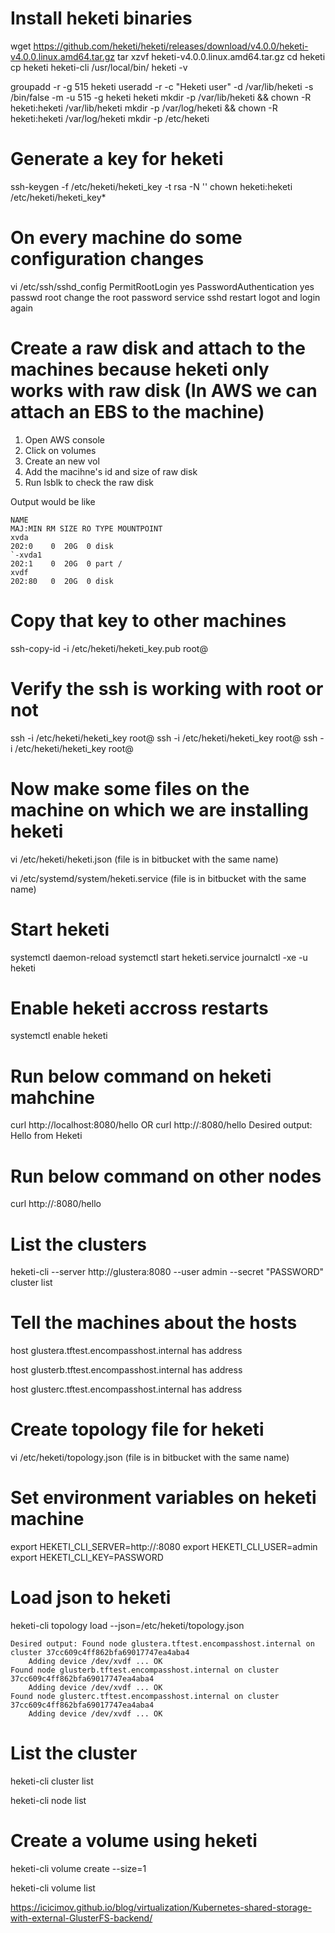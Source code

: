 # Install heketi binaries
wget https://github.com/heketi/heketi/releases/download/v4.0.0/heketi-v4.0.0.linux.amd64.tar.gz
tar xzvf heketi-v4.0.0.linux.amd64.tar.gz
cd heketi
cp heketi heketi-cli /usr/local/bin/
heketi -v

groupadd -r -g 515 heketi
useradd -r -c "Heketi user" -d /var/lib/heketi -s /bin/false -m -u 515 -g heketi heketi
mkdir -p /var/lib/heketi && chown -R heketi:heketi /var/lib/heketi
mkdir -p /var/log/heketi && chown -R heketi:heketi /var/log/heketi
mkdir -p /etc/heketi

# Generate a key for heketi
ssh-keygen -f /etc/heketi/heketi_key -t rsa -N ''
chown heketi:heketi /etc/heketi/heketi_key*

# On every machine do some configuration changes
vi /etc/ssh/sshd_config
    PermitRootLogin yes
    PasswordAuthentication yes
passwd root
    change the root password
service sshd restart
    logot and login again

# Create a raw disk and attach to the machines because heketi only works with raw disk (In AWS we can attach an EBS to the machine)
1. Open AWS console
2. Click on volumes
3. Create an new vol
4. Add the macihne's id and size of raw disk
5. Run lsblk to check the raw disk

Output would be like

    NAME                                                                              MAJ:MIN RM SIZE RO TYPE MOUNTPOINT
    xvda                                                                              202:0    0  20G  0 disk 
    `-xvda1                                                                           202:1    0  20G  0 part /
    xvdf                                                                              202:80   0  20G  0 disk 


# Copy that key to other machines
ssh-copy-id -i /etc/heketi/heketi_key.pub root@<machine-ip>

# Verify the ssh is working with root or not
ssh -i /etc/heketi/heketi_key root@<IP-1>
ssh -i /etc/heketi/heketi_key root@<IP-2>
ssh -i /etc/heketi/heketi_key root@<IP-3>


# Now make some files on the machine on which we are installing heketi

vi /etc/heketi/heketi.json
    (file is in bitbucket with the same name)

vi /etc/systemd/system/heketi.service
    (file is in bitbucket with the same name)

# Start heketi

systemctl daemon-reload
systemctl start heketi.service
journalctl -xe -u heketi

# Enable heketi accross restarts

systemctl enable heketi

# Run below command on heketi mahchine

curl http://localhost:8080/hello
    OR
curl http://<heketi-machine-hostname>:8080/hello
    Desired output: Hello from Heketi
    
# Run below command on other nodes

curl http://<heketi-machine-hostname>:8080/hello

# List the clusters

heketi-cli --server http://glustera:8080 --user admin --secret "PASSWORD" cluster list

# Tell the machines about the hosts

host <hostname-1>
glustera.tftest.encompasshost.internal has address <ip>

host <hostname-2>
glusterb.tftest.encompasshost.internal has address <ip>

host <hostname-3>
glusterc.tftest.encompasshost.internal has address <ip>

# Create topology file for heketi

vi /etc/heketi/topology.json
    (file is in bitbucket with the same name)

# Set environment variables on heketi machine

export HEKETI_CLI_SERVER=http://<HeketiMachineHostname>:8080
export HEKETI_CLI_USER=admin
export HEKETI_CLI_KEY=PASSWORD

# Load json to heketi

heketi-cli topology load --json=/etc/heketi/topology.json

    Desired output: Found node glustera.tftest.encompasshost.internal on cluster 37cc609c4ff862bfa69017747ea4aba4
        Adding device /dev/xvdf ... OK
    Found node glusterb.tftest.encompasshost.internal on cluster 37cc609c4ff862bfa69017747ea4aba4
        Adding device /dev/xvdf ... OK
    Found node glusterc.tftest.encompasshost.internal on cluster 37cc609c4ff862bfa69017747ea4aba4
        Adding device /dev/xvdf ... OK
        
# List the cluster

heketi-cli cluster list

heketi-cli node list

# Create a volume using heketi

heketi-cli volume create --size=1

heketi-cli volume list

<https://icicimov.github.io/blog/virtualization/Kubernetes-shared-storage-with-external-GlusterFS-backend/>
